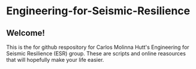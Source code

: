 # Engineering-for-Seismic-Resilience

## Welcome!
This is the for github respository for Carlos Molinna Hutt's Engineering for Seismic Resilience (ESR) group.
These are scripts and online reasources that will hopefully make your life easier.
